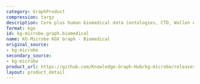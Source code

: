 ```yaml
---
category: GraphProduct
compression: targz
description: Core plus human biomedical data (ontologies, CTD, Wallen et al)
format: kgx
id: kg-microbe.graph.biomedical
name: KG-Microbe KGX Graph - Biomedical
original_source:
- kg-microbe
secondary_source:
- kg-microbe
product_url: https://github.com/Knowledge-Graph-Hub/kg-microbe/releases/latest
layout: product_detail
---
```

